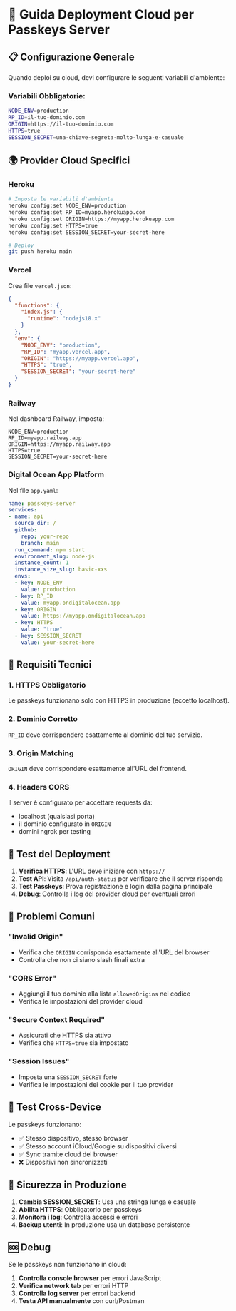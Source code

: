 # 🚀 Guida Deployment Cloud per Passkeys Server

## 📋 Configurazione Generale

Quando deploi su cloud, devi configurare le seguenti variabili d'ambiente:

### Variabili Obbligatorie:
```bash
NODE_ENV=production
RP_ID=il-tuo-dominio.com
ORIGIN=https://il-tuo-dominio.com
HTTPS=true
SESSION_SECRET=una-chiave-segreta-molto-lunga-e-casuale
```

## 🌍 Provider Cloud Specifici

### Heroku
```bash
# Imposta le variabili d'ambiente
heroku config:set NODE_ENV=production
heroku config:set RP_ID=myapp.herokuapp.com
heroku config:set ORIGIN=https://myapp.herokuapp.com
heroku config:set HTTPS=true
heroku config:set SESSION_SECRET=your-secret-here

# Deploy
git push heroku main
```

### Vercel
Crea file `vercel.json`:
```json
{
  "functions": {
    "index.js": {
      "runtime": "nodejs18.x"
    }
  },
  "env": {
    "NODE_ENV": "production",
    "RP_ID": "myapp.vercel.app",
    "ORIGIN": "https://myapp.vercel.app",
    "HTTPS": "true",
    "SESSION_SECRET": "your-secret-here"
  }
}
```

### Railway
Nel dashboard Railway, imposta:
```
NODE_ENV=production
RP_ID=myapp.railway.app
ORIGIN=https://myapp.railway.app
HTTPS=true
SESSION_SECRET=your-secret-here
```

### Digital Ocean App Platform
Nel file `app.yaml`:
```yaml
name: passkeys-server
services:
- name: api
  source_dir: /
  github:
    repo: your-repo
    branch: main
  run_command: npm start
  environment_slug: node-js
  instance_count: 1
  instance_size_slug: basic-xxs
  envs:
  - key: NODE_ENV
    value: production
  - key: RP_ID
    value: myapp.ondigitalocean.app
  - key: ORIGIN
    value: https://myapp.ondigitalocean.app
  - key: HTTPS
    value: "true"
  - key: SESSION_SECRET
    value: your-secret-here
```

## 🔧 Requisiti Tecnici

### 1. HTTPS Obbligatorio
Le passkeys funzionano solo con HTTPS in produzione (eccetto localhost).

### 2. Dominio Corretto
`RP_ID` deve corrispondere esattamente al dominio del tuo servizio.

### 3. Origin Matching
`ORIGIN` deve corrispondere esattamente all'URL del frontend.

### 4. Headers CORS
Il server è configurato per accettare requests da:
- localhost (qualsiasi porta)
- il dominio configurato in `ORIGIN`
- domini ngrok per testing

## 🧪 Test del Deployment

1. **Verifica HTTPS**: L'URL deve iniziare con `https://`
2. **Test API**: Visita `/api/auth-status` per verificare che il server risponda
3. **Test Passkeys**: Prova registrazione e login dalla pagina principale
4. **Debug**: Controlla i log del provider cloud per eventuali errori

## 🚨 Problemi Comuni

### "Invalid Origin"
- Verifica che `ORIGIN` corrisponda esattamente all'URL del browser
- Controlla che non ci siano slash finali extra

### "CORS Error"
- Aggiungi il tuo dominio alla lista `allowedOrigins` nel codice
- Verifica le impostazioni del provider cloud

### "Secure Context Required"
- Assicurati che HTTPS sia attivo
- Verifica che `HTTPS=true` sia impostato

### "Session Issues"
- Imposta una `SESSION_SECRET` forte
- Verifica le impostazioni dei cookie per il tuo provider

## 📱 Test Cross-Device

Le passkeys funzionano:
- ✅ Stesso dispositivo, stesso browser
- ✅ Stesso account iCloud/Google su dispositivi diversi
- ✅ Sync tramite cloud del browser
- ❌ Dispositivi non sincronizzati

## 🔐 Sicurezza in Produzione

1. **Cambia SESSION_SECRET**: Usa una stringa lunga e casuale
2. **Abilita HTTPS**: Obbligatorio per passkeys
3. **Monitora i log**: Controlla accessi e errori
4. **Backup utenti**: In produzione usa un database persistente

## 🆘 Debug

Se le passkeys non funzionano in cloud:

1. **Controlla console browser** per errori JavaScript
2. **Verifica network tab** per errori HTTP
3. **Controlla log server** per errori backend
4. **Testa API manualmente** con curl/Postman